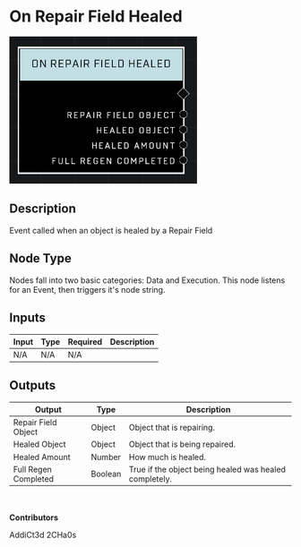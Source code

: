 # On Repair Field Healed
![](../../../.gitbook/assets/on-repair-field-healed.png)
## Description
Event called when an object is healed by a Repair Field

## Node Type
Nodes fall into two basic categories: Data and Execution. This node listens for an Event, then triggers it's node string.

## Inputs
| Input | Type | Required | Description |
|------------------|------------------|----------|--------------------------------------------------------------|
| N/A | N/A | N/A | |

## Outputs
| Output | Type | Description |
|------------------|------------------|--------------------------------------------------------------|
| Repair Field Object | Object | Object that is repairing.|
| Healed Object | Object | Object that is being repaired.|
| Healed Amount | Number | How much is healed.|
| Full Regen Completed | Boolean | True if the object being healed was healed completely.|

\
\
**Contributors**

AddiCt3d 2CHa0s